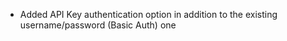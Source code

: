 - Added API Key authentication option in addition to the existing username/password (Basic Auth) one